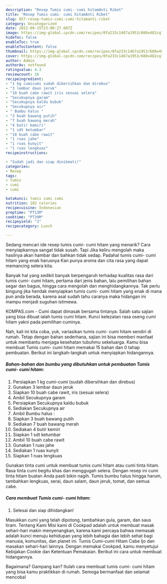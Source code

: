 ```yaml
---
description: "Resep Tumis cumi- cumi hitamAnti Ribet"
title: "Resep Tumis cumi- cumi hitamAnti Ribet"
slug: 857-resep-tumis-cumi-cumi-hitamanti-ribet
category: Uncategorized
date: 2022-09-15T23:00:27.687Z
image: https://img-global.cpcdn.com/recipes/0fa233c1467a1953/680x482cq70/tumis-cumi-cumi-hitam-foto-resep-utama.jpg
hideToc: false
enableToc: true
enableTocContent: false
thumbnail: https://img-global.cpcdn.com/recipes/0fa233c1467a1953/680x482cq70/tumis-cumi-cumi-hitam-foto-resep-utama.jpg
cover: https://img-global.cpcdn.com/recipes/0fa233c1467a1953/680x482cq70/tumis-cumi-cumi-hitam-foto-resep-utama.jpg
author: Admin
authorAv: notfound
ratingvalue: 4.3
reviewcount: 16
recipeingredient:
- "1 kg cumicumi sudah dibersihkan dan direbus"
- "3 lembar daun jeruk"
- "10 buah cabe rawit iris sesuai selera"
- "Secukupnya garam"
- "Secukupnya kaldu bubuk"
- "Secukupnya air"
- " Bumbu halus "
- "3 buah bawang putih"
- "7 buah bawang merah"
- "4 butir kemiri"
- "1 sdt ketumbar"
- "10 buah cabe rawit"
- "1 ruas jahe"
- "1 ruas kunyit"
- "1 ruas lengkuas"
recipeinstructions:

- "Sudah jadi dan siap dinikmati!"
categories:
- Resep
tags:
- tumis
- cumi
- cumi

katakunci: tumis cumi cumi 
nutrition: 102 calories
recipecuisine: Indonesian
preptime: "PT13M"
cooktime: "PT39M"
recipeyield: "3"
recipecategory: Lunch

---
```



Sedang mencari ide resep tumis cumi- cumi hitam yang menarik? Cara menyiapkannya sangat tidak susah. Tapi Jika keliru mengolah maka hasilnya akan hambar dan bahkan tidak sedap. Padahal tumis cumi- cumi hitam yang enak harusnya Kan punya aroma dan cita rasa yang dapat memancing selera kita.


Banyak hal yang sedikit banyak berpengaruh terhadap kualitas rasa dari tumis cumi- cumi hitam, pertama dari jenis bahan, lalu pemilihan bahan segar dan bagus, hingga cara mengolah dan menghidangkannya. Tak perlu bingung jika hendak menyiapkan tumis cumi- cumi hitam yang enak di mana pun anda berada, karena asal sudah tahu caranya maka hidangan ini mampu menjadi suguhan istimewa.

KOMPAS.com - Cumi dapat dimasak bersama tintanya. Salah satu sajian yang bisa dibuat ialah tumis cumi hitam. Kunci kelezatan rasa oseng cumi hitam yakni pada pemilihan cuminya.


Nah, kali ini kita coba, yuk, variasikan tumis cumi- cumi hitam sendiri di rumah. Tetap dengan bahan sederhana, sajian ini bisa memberi manfaat untuk membantu menjaga kesehatan tubuhmu sekeluarga. Kamu bisa membuat Tumis cumi- cumi hitam memakai 15 bahan dan 0 tahap pembuatan. Berikut ini langkah-langkah untuk menyiapkan hidangannya.

<!--inarticleads1-->

##### Bahan-bahan dan bumbu yang dibutuhkan untuk pembuatan Tumis cumi- cumi hitam:

1. Persiapkan 1 kg cumi-cumi (sudah dibersihkan dan direbus)
1. Gunakan 3 lembar daun jeruk
1. Siapkan 10 buah cabe rawit, iris (sesuai selera)
1. Ambil Secukupnya garam
1. Persiapkan Secukupnya kaldu bubuk
1. Sediakan Secukupnya air
1. Ambil  Bumbu halus :
1. Siapkan 3 buah bawang putih
1. Sediakan 7 buah bawang merah
1. Sediakan 4 butir kemiri
1. Siapkan 1 sdt ketumbar
1. Ambil 10 buah cabe rawit
1. Gunakan 1 ruas jahe
1. Sediakan 1 ruas kunyit
1. Siapkan 1 ruas lengkuas


Gunakan tinta cumi untuk membuat tumis cumi hitam atau cumi tinta hitam. Rasa tinta cumi begitu khas dan menggugah selera. Dengan resep ini cumi tinta hitam buatan Anda pasti bikin nagih. Tumis bumbu halus hingga harum, tambahkan lengkuas, serai, daun salam, daun jeruk, tomat, dan semua cabe. 

<!--inarticleads2-->

##### Cara membuat Tumis cumi- cumi hitam:


1. Selesai dan siap dihidangkan!

Masukkan cumi yang telah dipotong, tambahkan gula, garam, dan saus tiram. Tentang Kami Misi kami di Cookpad adalah untuk membuat masak sehari-hari makin menyenangkan, karena kami percaya bahwa memasak adalah kunci menuju kehidupan yang lebih bahagia dan lebih sehat bagi manusia, komunitas, dan planet ini. Tumis Cumi-cumi Hitam Cabe Ijo dan masakan sehari-hari lainnya. Dengan memakai Cookpad, kamu menyetujui Kebijakan Cookie dan Ketentuan Pemakaian. Berikut ini cara untuk membuat hidangannya. 

Bagaimana? Gampang kan? Itulah cara membuat tumis cumi- cumi hitam yang bisa kamu praktikkan di rumah. Semoga bermanfaat dan selamat mencoba!
